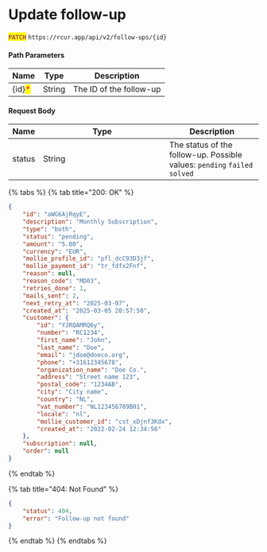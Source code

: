 # Update follow-up

<mark style="color:purple;">`PATCH`</mark> `https://rcur.app/api/v2/follow-ups/{id}`

#### Path Parameters

| Name                                   | Type   | Description             |
| -------------------------------------- | ------ | ----------------------- |
| {id}<mark style="color:red;">\*</mark> | String | The ID of the follow-up |

#### Request Body

<table><thead><tr><th>Name</th><th width="238">Type</th><th>Description</th></tr></thead><tbody><tr><td>status</td><td>String</td><td>The status of the follow-up. Possible values: <code>pending</code> <code>failed</code> <code>solved</code></td></tr></tbody></table>

{% tabs %}
{% tab title="200: OK" %}
```json
{
    "id": "aWG6AjRqyE",
    "description": "Monthly Subscription",
    "type": "both",
    "status": "pending",
    "amount": "5.00",
    "currency": "EUR",
    "mollie_profile_id": "pfl_dcC93D3jf",
    "mollie_payment_id": "tr_fdfx2Fnf",
    "reason": null,
    "reason_code": "MD03",
    "retries_done": 1,
    "mails_sent": 2,
    "next_retry_at": "2025-03-07",
    "created_at": "2025-03-05 20:57:50",
    "customer": {
        "id": "YJRQAMRQ6y",
        "number": "RC1234",
        "first_name": "John",
        "last_name": "Doe",
        "email": "jdoe@doeco.org",
        "phone": "+31612345678",
        "organization_name": "Doe Co.",
        "address": "Street name 123",
        "postal_code": "1234AB",
        "city": "City name",
        "country": "NL",
        "vat_number": "NL123456789B01",
        "locale": "nl",
        "mollie_customer_id": "cst_xDjnf3Kdx",
        "created_at": "2022-02-24 12:34:56"
    },
    "subscription": null,
    "order": null
}
```


{% endtab %}

{% tab title="404: Not Found" %}
```json
{
    "status": 404,
    "error": "Follow-up not found"
}
```


{% endtab %}
{% endtabs %}

